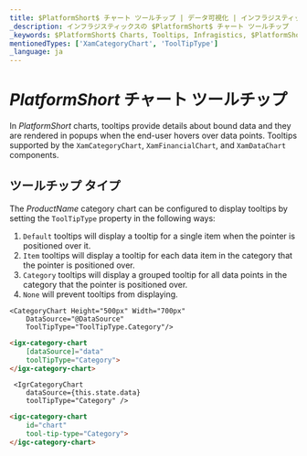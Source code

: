 ```yaml
---
title: $PlatformShort$ チャート ツールチップ | データ可視化 | インフラジスティックス
_description: インフラジスティックスの $PlatformShort$ チャート ツールチップ
_keywords: $PlatformShort$ Charts, Tooltips, Infragistics, $PlatformShort$ チャート, ツールチップ, インフラジスティックス
mentionedTypes: ['XamCategoryChart', 'ToolTipType']
_language: ja
---
```


# $PlatformShort$ チャート ツールチップ

In $PlatformShort$ charts, tooltips provide details about bound data and they are rendered in popups when the end-user hovers over data points. Tooltips supported by the `XamCategoryChart`, `XamFinancialChart`, and `XamDataChart` components.

<code-view style="height: 500px"
           data-demos-base-url="{environment:dvDemosBaseUrl}"
           iframe-src="{environment:dvDemosBaseUrl}/charts/category-chart-column-chart-with-tooltips"
           alt="$PlatformShort$ ツールチップ タイプの例"
           github-src="charts/category-chart/column-chart-with-tooltips">
</code-view>

<div class="divider--half"></div>

## ツールチップ タイプ

The $ProductName$ category chart can be configured to display tooltips by setting the `ToolTipType` property in the following ways:

1. `Default` tooltips will display a tooltip for a single item when the pointer is positioned over it.
2. `Item` tooltips will display a tooltip for each data item in the category that the pointer is positioned over.
3. `Category` tooltips will display a grouped tooltip for all data points in the category that the pointer is positioned over.
4. `None` will prevent tooltips from displaying.

```razor
<CategoryChart Height="500px" Width="700px"
    DataSource="@DataSource"
    ToolTipType="ToolTipType.Category"/>
```

```html
<igx-category-chart
    [dataSource]="data"
    toolTipType="Category">
</igx-category-chart>
```

```tsx
 <IgrCategoryChart
    dataSource={this.state.data}
    toolTipType="Category" />
```

```html
<igc-category-chart
    id="chart"
    tool-tip-type="Category">
</igc-category-chart>
```

<!-- TODO uncomment below section when bug# 272693 is fixed

# $PlatformShort$ Tooltip Templates

The $PlatformShort$ category chart component provides default tooltips for each type of series. The default tooltips displays all the information relevant to the particular series item for example series title, data values, axis values. They are styled to match the series' style. If default tooltips are not sufficient, tooltip templates can be configured to customize the tooltip content and look and feel.

<code-view style="height: 500px"
           data-demos-base-url="{environment:dvDemosBaseUrl}"
           iframe-src="{environment:dvDemosBaseUrl}/charts/category-chart-tooltip-template"
           alt="$PlatformShort$ Tooltip Templates Example"
           github-src="charts/category-chart/tooltip-template">
</code-view>

<div class="divider--half"></div>

The tooltip content is customized by creating a template for the tooltip as demonstrated in the following code.

```html
<ng-template let-series="series" let-item="item" #valueTooltip>
   <div>
      <span> {{item.Country}} energy use: <br/></span>
      <span> Coal :{{item.Coal | number}}<br/></span>
      <span> Oil :{{item.Oil | number}}<br/></span>
      <span> Gas :{{item.Gas | number}}<br/></span>
      <span> Nuclear :{{item.Nuclear | number}}<br/></span>
      <span> Hydro :{{item.Hydro | number}}<br/></span>
    </div>
</ng-template>

<div class="chart">
    <igx-category-chart height="100%" width="100%"
        [dataSource]="data" chartTitle="Energy Production"
        subtitle="by Country"
        [tooltipTemplate]="valueTooltip"
        [chartType]="chartType">
    </igx-category-chart>
</div>
```

```tsx
 <IgrCategoryChart height="100%" width="100%"
        dataSource={this.state.data}
        chartTitle="Energy Production"
        subtitle="by Country"
        tooltipTemplate={this.valueTooltip}
        chartType={this.state.chartType} />
```
```html
<igc-category-chart
    id="chart"
    width="800px"
    height="700px"
    chart-title="Energy Production"
    subtitle="by Country"
    chart-type="Column">
  </igc-category-chart>
```

```ts
let chart = (document.getElementById("chart") as IgcCategoryChartComponent);
chart.dataSource = categoryData;

let template: TemplateFunction;
chart.tooltipTemplate = template;
```

TODO uncomment above section when bug# 272693 is fixed
-->
